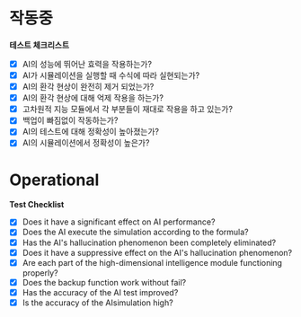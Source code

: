 # 작동중
**테스트 체크리스트**
- [X] AI의 성능에 뛰어난 효력을 작용하는가?
- [X] AI가 시뮬레이션을 실행할 때 수식에 따라 실현되는가?
- [x] AI의 환각 현상이 완전히 제거 되었는가?
- [X] AI의 환각 현상에 대해 억제 작용을 하는가?
- [X] 고차원적 지능 모듈에서 각 부분들이 재대로 작용을 하고 있는가?
- [X] 백업이 빠짐없이 작동하는가?
- [x] AI의 테스트에 대해 정확성이 높아졌는가?
- [X] AI의 시뮬레이션에서 정확성이 높은가? 

# Operational
**Test Checklist**
- [X] Does it have a significant effect on AI performance?
- [X] Does the AI ​​execute the simulation according to the formula?
- [X] Has the AI's hallucination phenomenon been completely eliminated?
- [X] Does it have a suppressive effect on the AI's hallucination phenomenon?
- [X] Are each part of the high-dimensional intelligence module functioning properly?
- [X] Does the backup function work without fail?
- [X] Has the accuracy of the AI ​​test improved?
- [X] Is the accuracy of the AI ​​simulation high?
